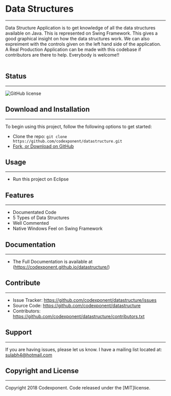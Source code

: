 # Data Structures
--------

Data Structure Application is to get knowledge of all the data structures available on Java. This is represented on Swing Framework. This gives a good graphical insight on how the data structures work. We can also expreiment with the controls given on the left hand side of the application.<br />
A Real Production Application can be made with this codebase if contributors are there to help. Everybody is welcome!!<br /> <br />

## Status
--------

![GitHub license](https://img.shields.io/badge/license-MIT-blue.svg)

## Download and Installation
-------

To begin using this project, follow the following options to get started:
* Clone the repo: `git clone https://github.com/codexponent/datastructure.git`
* [Fork, or Download on GitHub](https://github.com/codexponent/datastructure)

## Usage
-------

- Run this project on Eclipse

## Features
--------

- Documentated Code
- 5 Types of Data Structures
- Well Commented
- Native Windows Feel on Swing Framework


## Documentation
--------

- The Full Documentation is available at (https://codexponent.github.io/datastructure/)

## Contribute
----------

- Issue Tracker: https://github.com/codexponent/datastructure/issues
- Source Code: https://github.com/codexponent/datastructure
- Contributors: https://github.com/codexponent/datastructure/contributors.txt

## Support
-------

If you are having issues, please let us know.
I have a mailing list located at: sulabh4@hotmail.com

## Copyright and License
-------

Copyright 2018 Codexponent. Code released under the [MIT]license.

